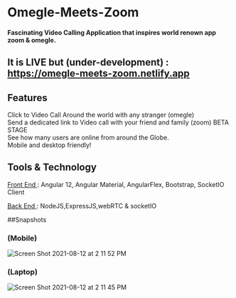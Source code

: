 # Omegle-Meets-Zoom 
#### Fascinating Video Calling Application that inspires world renown app zoom & omegle.
## It is LIVE but (under-development) : https://omegle-meets-zoom.netlify.app
 






## Features

 Click to Video Call Around the world with any stranger (omegle)  <br>
 Send a dedicated link to Video call with your friend and family (zoom) BETA STAGE  <br>
 See how many users are online from around the Globe. <br>
 Mobile and desktop friendly! <br>

 




## Tools & Technology

 <ins> Front End </ins> :
 Angular 12,
 Angular Material,
 AngularFlex,
 Bootstrap,
 SocketIO Client


 <ins> Back End </ins> :
 NodeJS,ExpressJS,webRTC & socketIO
 
  ##Snapshots
 ### (Mobile)
 ![Screen Shot 2021-08-12 at 2 11 52 PM](https://user-images.githubusercontent.com/24291795/129171164-f16ae8e5-b4a1-452f-ac87-f2cb5718bb41.png)
 
 ### (Laptop)
 ![Screen Shot 2021-08-12 at 2 11 45 PM](https://user-images.githubusercontent.com/24291795/129171932-3b441b16-add4-4943-a564-f78bbc5e27cb.png)


